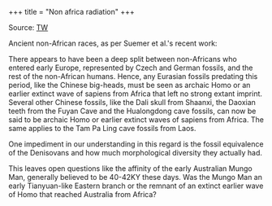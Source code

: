 +++
title = "Non africa radiation"
+++

Source: [TW](https://x.com/blog_supplement/status/1869631807521456352)

Ancient non-African races, as per Suemer et al.'s recent work:

There appears to have been a deep split between non-Africans who entered early Europe, represented by Czech and German fossils, and the rest of the non-African humans. Hence, any Eurasian fossils predating this period, like the Chinese big-heads, must be seen as archaic Homo or an earlier extinct wave of sapiens from Africa that left no strong extant imprint. Several other Chinese fossils, like the Dali skull from Shaanxi, the Daoxian teeth from the  Fuyan Cave and the Hualongdong cave fossils, can now be said to be archaic Homo or earlier extinct waves of sapiens from Africa. The same applies to the Tam Pa Ling cave fossils from Laos. 

One impediment in our understanding in this regard is the fossil equivalence of the Denisovans and how much morphological diversity they actually had.

This leaves open questions like the affinity of the early Australian Mungo Man, generally believed to be 40-42KY these days. Was the Mungo Man an early Tianyuan-like Eastern branch or the remnant of an extinct earlier wave of Homo that reached Australia from Africa?
